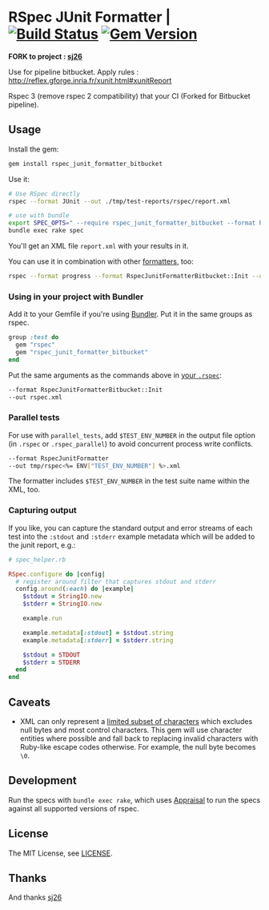 # RSpec JUnit Formatter | [![Build Status](https://travis-ci.org/dazzl-tv/rspec_junit_formatter.svg?branch=master)](https://travis-ci.org/dazzl-tv/rspec_junit_formatter) [![Gem Version](https://badge.fury.io/rb/rspec_junit_formatter_bitbucket.svg)](https://badge.fury.io/rb/rspec_junit_formatter_bitbucket)

__FORK to project : [sj26](https://github.com/sj26/rspec_junit_formatter)__

Use for pipeline bitbucket. Apply rules : http://reflex.gforge.inria.fr/xunit.html#xunitReport

Rspec 3 (remove rspec 2 compatibility) that your CI (Forked for Bitbucket pipeline).

## Usage

Install the gem:

```sh
gem install rspec_junit_formatter_bitbucket
```

Use it:

```sh
# Use RSpec directly
rspec --format JUnit --out ./tmp/test-reports/rspec/report.xml

# use with bundle
export SPEC_OPTS=" --require rspec_junit_formatter_bitbucket --format RspecJunitFormatterBitbucket::Init --out ./tmp/test-reports/rspec/report.xml"
bundle exec rake spec
```

You'll get an XML file `report.xml` with your results in it.

You can use it in combination with other [formatters][rspec-formatters], too:

```sh
rspec --format progress --format RspecJunitFormatterBitbucket::Init --out rspec.xml
```

  [rspec-formatters]: https://relishapp.com/rspec/rspec-core/v/3-8/docs/formatters/custom-formatters

### Using in your project with Bundler

Add it to your Gemfile if you're using [Bundler][bundler]. Put it in the same groups as rspec.

```ruby
group :test do
  gem "rspec"
  gem "rspec_junit_formatter_bitbucket"
end
```

Put the same arguments as the commands above in [your `.rspec`][rspec-file]:

```sh
--format RspecJunitFormatterBitbucket::Init
--out rspec.xml
```
  [bundler]: https://bundler.io
  [rspec-file]: https://relishapp.com/rspec/rspec-core/v/3-6/docs/configuration/read-command-line-configuration-options-from-files

### Parallel tests

For use with `parallel_tests`, add `$TEST_ENV_NUMBER` in the output file option (in `.rspec` or `.rspec_parallel`) to avoid concurrent process write conflicts.

```sh
--format RspecJunitFormatter
--out tmp/rspec<%= ENV["TEST_ENV_NUMBER"] %>.xml
```

The formatter includes `$TEST_ENV_NUMBER` in the test suite name within the XML, too.

### Capturing output

If you like, you can capture the standard output and error streams of each test into the `:stdout` and `:stderr` example metadata which will be added to the junit report, e.g.:

```ruby
# spec_helper.rb

RSpec.configure do |config|
  # register around filter that captures stdout and stderr
  config.around(:each) do |example|
    $stdout = StringIO.new
    $stderr = StringIO.new

    example.run

    example.metadata[:stdout] = $stdout.string
    example.metadata[:stderr] = $stderr.string

    $stdout = STDOUT
    $stderr = STDERR
  end
end
```

## Caveats

 * XML can only represent a [limited subset of characters][xml-charsets] which excludes null bytes and most control characters. This gem will use character entities where possible and fall back to replacing invalid characters with Ruby-like escape codes otherwise. For example, the null byte becomes `\0`.

  [xml-charsets]: https://www.w3.org/TR/xml/#charsets

## Development

Run the specs with `bundle exec rake`, which uses [Appraisal][appraisal] to run the specs against all supported versions of rspec.

  [appraisal]: https://github.com/thoughtbot/appraisal

## License

The MIT License, see [LICENSE](./LICENSE).

## Thanks

And thanks [sj26](https://github.com/sj26)
